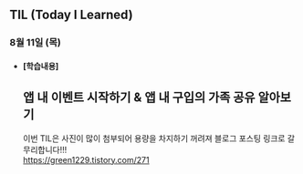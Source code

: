 ## TIL (Today I Learned)

### 8월 11일 (목)   

- #### [학습내용] 
  ## 앱 내 이벤트 시작하기 & 앱 내 구입의 가족 공유 알아보기
  이번 TIL은 사진이 많이 첨부되어 용량을 차지하기 꺼려져 블로그 포스팅 링크로 갈무리합니다!!!         
  https://green1229.tistory.com/271

